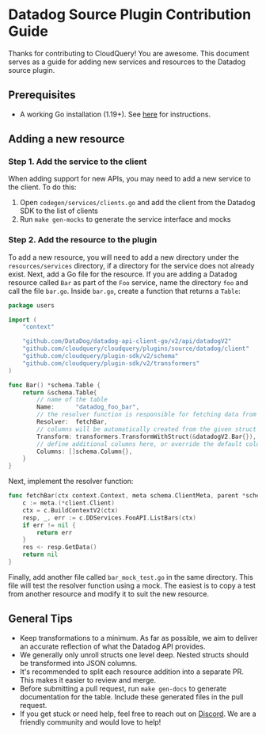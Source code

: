 # Datadog Source Plugin Contribution Guide

Thanks for contributing to CloudQuery! You are awesome. This document serves as a guide for adding new services and resources to the Datadog source plugin.

## Prerequisites

 - A working Go installation (1.19+). See [here](https://go.dev/doc/install) for instructions.

## Adding a new resource

### Step 1. Add the service to the client

When adding support for new APIs, you may need to add a new service to the client. To do this:
 1. Open `codegen/services/clients.go` and add the client from the Datadog SDK to the list of clients
 2. Run `make gen-mocks` to generate the service interface and mocks

### Step 2. Add the resource to the plugin

To add a new resource, you will need to add a new directory under the `resources/services` directory, if a directory for the service does not already exist. Next, add a Go file for the resource. If you are adding a Datadog resource called `Bar` as part of the `Foo` service, name the directory `foo` and call the file `bar.go`. Inside `bar.go`, create a function that returns a `Table`:

```go filename="resources/services/foo/bar.go"
package users

import (
	"context"

	"github.com/DataDog/datadog-api-client-go/v2/api/datadogV2"
	"github.com/cloudquery/cloudquery/plugins/source/datadog/client"
	"github.com/cloudquery/plugin-sdk/v2/schema"
	"github.com/cloudquery/plugin-sdk/v2/transformers"
)

func Bar() *schema.Table {
	return &schema.Table{
		// name of the table
		Name:      "datadog_foo_bar",
		// the resolver function is responsible for fetching data from the API
		Resolver:  fetchBar,
		// columns will be automatically created from the given struct
		Transform: transformers.TransformWithStruct(&datadogV2.Bar{}),
		// define additional columns here, or override the default columns
		Columns: []schema.Column{},
	}
}
```

Next, implement the resolver function:

```go filename="resources/services/foo/bar.go"
func fetchBar(ctx context.Context, meta schema.ClientMeta, parent *schema.Resource, res chan<- any) error {
	c := meta.(*client.Client)
	ctx = c.BuildContextV2(ctx)
	resp, _, err := c.DDServices.FooAPI.ListBars(ctx)
	if err != nil {
		return err
	}
	res <- resp.GetData()
	return nil
}
```

Finally, add another file called `bar_mock_test.go` in the same directory. This file will test the resolver function using a mock. The easiest is to copy a test from another resource and modify it to suit the new resource.

## General Tips

- Keep transformations to a minimum. As far as possible, we aim to deliver an accurate reflection of what the Datadog API provides.
- We generally only unroll structs one level deep. Nested structs should be transformed into JSON columns.
- It's recommended to split each resource addition into a separate PR. This makes it easier to review and merge.
- Before submitting a pull request, run `make gen-docs` to generate documentation for the table. Include these generated files in the pull request.
- If you get stuck or need help, feel free to reach out on [Discord](https://www.cloudquery.io/discord). We are a friendly community and would love to help!

